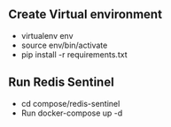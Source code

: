 ## Create Virtual environment 
* virtualenv env 
* source env/bin/activate 
* pip install -r requirements.txt
 
## Run Redis Sentinel 
* cd compose/redis-sentinel 
* Run docker-compose up -d 

